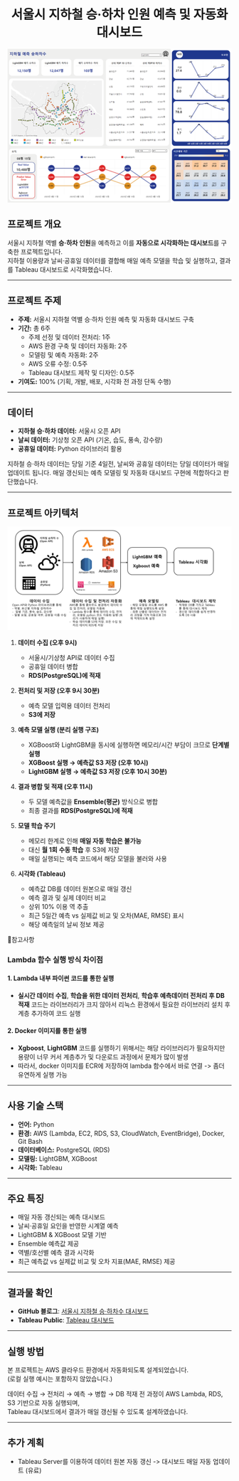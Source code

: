 <h1 align="center">서울시 지하철 승·하차 인원 예측 및 자동화 대시보드</h1>

![대시보드 미리보기](image.png)

## 프로젝트 개요
서울시 지하철 역별 **승·하차 인원**을 예측하고 이를 **자동으로 시각화하는 대시보드**를 구축한 프로젝트입니다.  
지하철 이용량과 날씨·공휴일 데이터를 결합해 매일 예측 모델을 학습 및 실행하고, 결과를 Tableau 대시보드로 시각화했습니다.  

---

## 프로젝트 주제
- **주제:** 서울시 지하철 역별 승·하차 인원 예측 및 자동화 대시보드 구축
- **기간:** 총 6주  
  - 주제 선정 및 데이터 전처리: 1주  
  - AWS 환경 구축 및 데이터 자동화: 2주  
  - 모델링 및 예측 자동화: 2주  
  - AWS 오류 수정: 0.5주  
  - Tableau 대시보드 제작 및 디자인: 0.5주  
- **기여도:** 100% (기획, 개발, 배포, 시각화 전 과정 단독 수행)

---

## 데이터
- **지하철 승·하차 데이터:** 서울시 오픈 API  
- **날씨 데이터:** 기상청 오픈 API (기온, 습도, 풍속, 강수량)  
- **공휴일 데이터:** Python 라이브러리 활용  

지하철 승·하차 데이터는 당일 기준 4일전, 날씨와 공휴일 데이터는 당일 데이터가 매일 업데이트 됩니다. 
매일 갱신되는 예측 모델링 및 자동화 대시보드 구현에 적합하다고 판단했습니다.

---

## 프로젝트 아키텍처
![프로젝트 아키텍처](subway_architecture.png)

1. **데이터 수집 (오후 9시)**  
   - 서울시/기상청 API로 데이터 수집  
   - 공휴일 데이터 병합  
   - **RDS(PostgreSQL)에 적재**

2. **전처리 및 저장 (오후 9시 30분)**  
   - 예측 모델 입력용 데이터 전처리  
   - **S3에 저장**

3. **예측 모델 실행 (분리 실행 구조)**  
   - XGBoost와 LightGBM을 동시에 실행하면 메모리/시간 부담이 크므로 **단계별 실행**
   - **XGBoost 실행 → 예측값 S3 저장 (오후 10시)**  
   - **LightGBM 실행 → 예측값 S3 저장 (오후 10시 30분)**

4. **결과 병합 및 적재 (오후 11시)**  
   - 두 모델 예측값을 **Ensemble(평균)** 방식으로 병합  
   - 최종 결과를 **RDS(PostgreSQL)에 적재**

5. **모델 학습 주기**  
   - 메모리 한계로 인해 **매일 자동 학습은 불가능**  
   - 대신 **월 1회 수동 학습** 후 S3에 저장  
   - 매일 실행되는 예측 코드에서 해당 모델을 불러와 사용

6. **시각화 (Tableau)**  
   - 예측값 DB를 데이터 원본으로 매일 갱신
   - 예측 결과 및 실제 데이터 비교 
   - 상위 10% 이용 역 추출  
   - 최근 5일간 예측 vs 실제값 비교 및 오차(MAE, RMSE) 표시  
   - 해당 예측일의 날씨 정보 제공

📌참고사항
### Lambda 함수 실행 방식 차이점
#### 1. Lambda 내부 파이썬 코드를 통한 실행
- **실시간 데이터 수집**, **학습을 위한 데이터 전처리**, **학습후 예측데이터 전처리 후 DB 적재** 코드는 라이브러리가 크지 않아서 리눅스 환경에서 필요한 라이브러리 설치 후 계층 추가하여 코드 실행
#### 2. Docker 이미지를 통한 실행
- **Xgboost**,  **LightGBM** 코드를 실행하기 위해서는 해당 라이브러리가 필요하지만 용량이 너무 커서 계층추가 및 다운로드 과정에서 문제가 많이 발생
- 따라서, docker 이미지를 ECR에 저장하여 lambda 함수에서 바로 연결 -> 좀더 유연하게 실행 가능

---

## 사용 기술 스택
- **언어:** Python  
- **환경:** AWS (Lambda, EC2, RDS, S3, CloudWatch, EventBridge), Docker, Git Bash  
- **데이터베이스:** PostgreSQL (RDS)  
- **모델링:** LightGBM, XGBoost  
- **시각화:** Tableau  

---

## 주요 특징
- 매일 자동 갱신되는 예측 대시보드  
- 날씨·공휴일 요인을 반영한 시계열 예측  
- LightGBM & XGBoost 모델 기반  
- Ensemble 예측값 제공  
- 역별/호선별 예측 결과 시각화  
- 최근 예측값 vs 실제값 비교 및 오차 지표(MAE, RMSE) 제공  

---

## 결과물 확인
- **GitHub 블로그**: [서울시 지하철 승·하차수 대시보드](https://whitenut200.github.io/prodject/subway/%EC%A7%80%ED%95%98%EC%B2%A0-%EC%8A%B9%ED%95%98%EC%B0%A8%EC%88%98-%EB%8C%80%EC%8B%9C%EB%B3%B4%EB%93%9C%EC%84%A4%EA%B3%84/)  
- **Tableau Public**: [Tableau 대시보드](https://public.tableau.com/views/_17548941338250/sheet0?:language=ko-KR&:sid=&:redirect=auth&:display_count=n&:origin=viz_share_link)  

---


## 실행 방법
본 프로젝트는 AWS 클라우드 환경에서 자동화되도록 설계되었습니다.  
(로컬 실행 예시는 포함하지 않았습니다.)

데이터 수집 → 전처리 → 예측 → 병합 → DB 적재 전 과정이 AWS Lambda, RDS, S3 기반으로 자동 실행되며,  
Tableau 대시보드에서 결과가 매일 갱신될 수 있도록 설계하였습니다.

---

## 추가 계획
- Tableau Server를 이용하여 데이터 원본 자동 갱신 -> 대시보드 매일 자동 업데이트 (유료)
